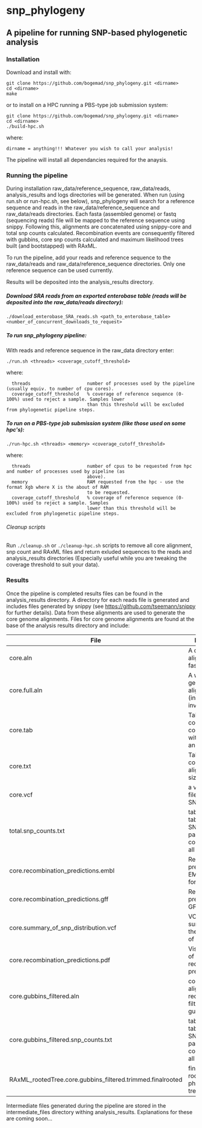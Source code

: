 # snp_phylogeny
## A pipeline for running SNP-based phylogenetic analysis

### Installation

Download and install with:

```
git clone https://github.com/bogemad/snp_phylogeny.git <dirname>
cd <dirname>
make
```

or to install on a HPC running a PBS-type job submission system:

```
git clone https://github.com/bogemad/snp_phylogeny.git <dirname>
cd <dirname>
./build-hpc.sh
```

where:

```
dirname = anything!!! Whatever you wish to call your analysis!
```

The pipeline will install all dependancies required for the anaysis.

### Running the pipeline

During installation raw_data/reference_sequence, raw_data/reads, analysis_results and logs directories will be generated. When run (using run.sh or run-hpc.sh, see below), snp_phylogeny will search for a reference sequence and reads in the raw_data/reference_sequence and raw_data/reads directories. Each fasta (assembled genome) or fastq (sequencing reads) file will be mapped to the reference sequence using snippy. Following this, alignments are concatenated using snippy-core and total snp counts calculated. Recombination events are consequently filtered with gubbins, core snp counts calculated and maximum likelihood trees built (and bootstapped) with RAxML.

To run the pipeline, add your reads and reference sequence to the raw_data/reads and raw_data/reference_sequence directories. Only one reference sequence can be used currently. 

Results will be deposited into the analysis_results directory.

##### Download SRA reads from an exported enterobase table (reads will be deposited into the raw_data/reads directory):

`./download_enterobase_SRA_reads.sh <path_to_enterobase_table> <number_of_concurrent_downloads_to_request>`

##### To run snp_phylogeny pipeline:

With reads and reference sequence in the raw_data directory enter:

`./run.sh <threads> <coverage_cutoff_threshold>`

where:

```
  threads                     number of processes used by the pipeline (usually equiv. to number of cpu cores).
  coverage_cutoff_threshold   % coverage of reference sequence (0-100%) used to reject a sample. Samples lower 
                              than this threshold will be excluded from phylogenetic pipeline steps.
  ```
  
##### To run on a PBS-type job submission system (like those used on some hpc's):

`./run-hpc.sh <threads> <memory> <coverage_cutoff_threshold>`

where:

```
  threads                     number of cpus to be requested from hpc and number of processes used by pipeline (as 
                              above).
  memory                      RAM requested from the hpc - use the format Xgb where X is the about of RAM 
                              to be requested.
  coverage_cutoff_threshold   % coverage of reference sequence (0-100%) used to reject a sample. Samples 
                              lower than this threshold will be excluded from phylogenetic pipeline steps.
  ```

###### Cleanup scripts

Run `./cleanup.sh` or `./cleanup-hpc.sh` scripts to remove all core alignment, snp count and RAxML files and return exluded sequences to the reads and analysis_results directories (Especially useful while you are tweaking the coverage threshold to suit your data).

### Results

Once the pipeline is completed results files can be found in the analysis_results directory. A directory for each reads file is generated and includes files generated by snippy (see https://github.com/tseemann/snippy for further details). Data from these alignments are used to generate the core genome alignments. Files for core genome alignments are found at the base of the analysis results directory and include:

| File | Description | Generated by | See for details |
| --- | --- | --- | --- |
| core.aln | A core SNP alignment in fasta format | snippy | https://github.com/tseemann/snippy |
| core.full.aln | A whole genome SNP alignment (includes invariant sites) | snippy | https://github.com/tseemann/snippy |
| core.tab | Tab-separated columnar list of core SNP sites with alleles and annotations | snippy | https://github.com/tseemann/snippy |
| core.txt | Tab-separated columnar list of alignment/core-size statistics | snippy | https://github.com/tseemann/snippy |
| core.vcf | a vcf formatted file of of core SNP sites | snippy | https://github.com/tseemann/snippy |
| total.snp_counts.txt | tab-separated table of total SNPs between pairwise combinations of all samples | snp_phylogeny | Right here! |
| core.recombination_predictions.embl | Recombination predictions in EMBL tab file format | gubbins | https://github.com/sanger-pathogens/gubbins |
| core.recombination_predictions.gff | Recombination predictions in GFF format | gubbins | https://github.com/sanger-pathogens/gubbins |
| core.summary_of_snp_distribution.vcf | VCF file summarising the distribution of SNPs | gubbins | https://github.com/sanger-pathogens/gubbins |
| core.recombination_predictions.pdf | Visual graphic of recombination predictions | gubbins | https://github.com/sanger-pathogens/gubbins |
| core.gubbins_filtered.aln | core genome alignment with recombination filtered by gubbins | snp_phylogeny | Right here! |
| core.gubbins_filtered.snp_counts.txt | tab-separated table of total SNPs between pairwise combinations of all samples | snp_phylogeny | Right here! |
| RAxML_rootedTree.core.gubbins_filtered.trimmed.finalrooted | final ultrametric rooted phylogenetic tree | RAxML | http://sco.h-its.org/exelixis/web/software/raxml/index.html |

Intermediate files generated during the pipeline are stored in the intermediate_files directory withing analysis_results. Explanations for these are coming soon...

